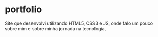 # portfolio
Site que desenvolvi utilizando HTML5, CSS3 e JS, onde falo um pouco sobre mim e sobre minha jornada na tecnologia,
